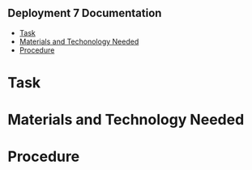 ## Deployment 7 Documentation

* [Task](#Task)
* [Materials and Techonology Needed](#MaterialandTechnologyNeeded)
* [Procedure](#Procedure)

# Task

# Materials and Technology Needed

# Procedure
